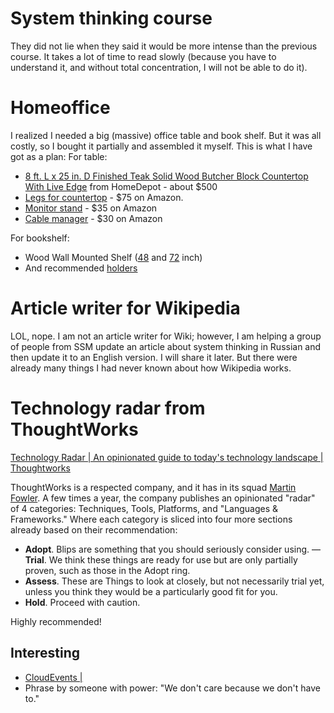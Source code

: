 # System thinking course
They did not lie when they said it would be more intense than the previous course. It takes a lot of time to read slowly (because you have to understand it, and without total concentration, I will not be able to do it).

# Homeoffice
I realized I needed a big (massive) office table and book shelf. But it was all costly, so I bought it partially and assembled it myself. This is what I have got as a plan:
For table: 
- [8 ft. L x 25 in. D Finished Teak Solid Wood Butcher Block Countertop With Live Edge](https://www.homedepot.com/p/HARDWOOD-REFLECTIONS-8-ft-L-x-25-in-D-Finished-Teak-Solid-Wood-Butcher-Block-Countertop-With-Live-Edge-1525HDLEUVTE-98/318242298) from HomeDepot - about $500
- [Legs for countertop](https://www.amazon.com/gp/product/B09WHLQW8L/ref=ox_sc_act_image_1?smid=A1GJZ5U2EV4RKT&psc=1) - $75 on Amazon.
- [Monitor stand](https://www.amazon.com/gp/product/B0C2GTVF3T/ref=ox_sc_act_title_2?smid=A2ADQB6A1CW2WI&th=1) - $35 on Amazon
- [Cable manager](https://www.amazon.com/gp/product/B0CC89NV7Y/ref=ox_sc_act_title_1?smid=A3S7EIWNNM8IS0&th=1) - $30 on Amazon

For bookshelf:
- Wood Wall Mounted Shelf ([48](https://www.homedepot.com/p/Rubbermaid-Chestnut-Laminated-Wood-Wall-Mounted-Shelf-12-in-D-x-48-in-L-2110653/311222520) and [72](https://www.homedepot.com/p/Rubbermaid-Chestnut-Oak-Laminated-Wood-Wall-Mounted-Shelf-12-in-D-x-72-in-L-2110642/311222525) inch)
- And recommended [holders](https://www.homedepot.com/p/Rubbermaid-11-5-in-L-Black-Steel-Shelving-Track-Bracket-FG4C0502BLA/100175048)

# Article writer for Wikipedia
LOL, nope. I am not an article writer for Wiki; however, I am helping a group of people from SSM update an article about system thinking in Russian and then update it to an English version. I will share it later. But there were already many things I had never known about how Wikipedia works. 

# Technology radar from ThoughtWorks
[Technology Radar | An opinionated guide to today's technology landscape | Thoughtworks](https://www.thoughtworks.com/en-au/radar)

ThoughtWorks is a respected company, and it has in its squad [Martin Fowler](https://www.martinfowler.com/). A few times a year, the company publishes an opinionated "radar" of 4 categories: Techniques, Tools, Platforms, and "Languages & Frameworks." Where each category is sliced into four more sections already based on their recommendation:
- **Adopt**. Blips are something that you should seriously consider using.
— **Trial**. We think these things are ready for use but are only partially proven, such as those in the Adopt ring. 
- **Assess**. These are Things to look at closely, but not necessarily trial yet, unless you think they would be a particularly good fit for you.
- **Hold**. Proceed with caution.

Highly recommended!

## Interesting
- [CloudEvents |](https://cloudevents.io/)
- Phrase by someone with power: "We don't care because we don't have to."